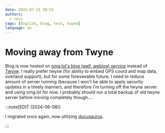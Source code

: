 ```yaml
---
date: 2023-07-21 20:52
authors:
  - revi
tags: [English, blog, tech, twyne]
language: en
---
```


# Moving away from Twyne

Blog is now hosted on [omg.lol's blog (well, weblog) service](https://home.omg.lol/info/weblog) instead of [Twyne](https://github.com/samwilson/twyne/).
I really prefer twyne (for ability to embed GPS coord and map data, overland support),
but for some foreseeable future, I need to reduce amount of server running
(because I won't be able to apply security updates in a timely manner), and therefore I'm
turning off the twyne server and using omg.lol for now. I probably should run a total
backup of old twyne server before moving completely though....

:::note[EDIT (2024-06-08)]

I migrated once again, now utilizing [docusaurus](https://docusaurus.io).

:::
